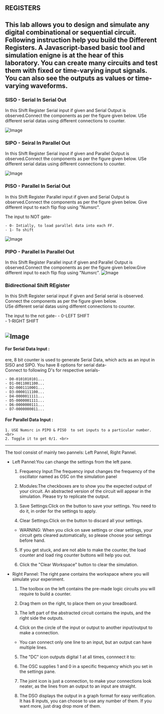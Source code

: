 ## REGISTERS


This lab allows you to design and simulate any digital combinational or sequential circuit. Following instruction help you build the Different Registers. A Javascript-based basic tool and simulation enigne is at the hear of this laboratory. You can create many circuits and test them with fixed or time-varying input signals. You can also see the outputs as values or time-varying waveforms.
---

### SISO - Serial In Serial Out
In this Shift Register Serial input if given and Serial Output is observed.Connect the components as per the figure given below.
USe different serial datas using different connections to counter.

![Image](https://github.com/anushkayadav/digital-logic-design-iiith/blob/master/SRIP/Codes/images/siso.png?raw=true)

### SIPO - Seiral In Parallel Out

In this Shift Register Serial input if given and Parallel Output is observed.Connect the components as per the figure given below.
USe different serial datas using different connections to counter.

![Image](https://github.com/anushkayadav/digital-logic-design-iiith/blob/master/SRIP/Codes/images/sipo.png?raw=true)

### PISO - Parallel In Serial Out

In this Shift Register Parallel input if given and Serial Output is observed.Connect the components as per the figure given below.
Give different input to each flip flop using "Numsrc".<br>

The input to NOT gate-

	- 0- Intially, to load parallel data into each FF.
	- 1- To shift 
![Image](https://github.com/anushkayadav/digital-logic-design-iiith/blob/master/SRIP/Codes/images/piso.png?raw=true)


### PIPO - Parallel In Parallel Out

In this Shift Register Parallel input if given and Parallel Output is observed.Connect the components as per the figure given below.Give different input to each flip flop using "Numsrc".
![Image](https://github.com/anushkayadav/digital-logic-design-iiith/blob/master/SRIP/Codes/images/pipo.png?raw=true)


### Bidirectional Shift REgister

In this Shift Register serial input if given and Serial serial is observed.
Connect the components as per the figure given below.<br>
USe different serial datas using different connections to counter.

The input to the not gate- 
	- 0-LEFT SHIFT<br>
	- 1-RIGHT SHIFT<br> 

![Image](https://github.com/anushkayadav/digital-logic-design-iiith/blob/master/SRIP/Codes/images/bireg.png?raw=true)
-----------
#### For Serial Data Input :
ere, 8 bit counter is used to generate Serial Data, which acts as an input in SISO and SIPO.
You have 8 options for serial data-<br>
Connect to following D's for respective serials-

	- D0-0101010101...
	- D1-0011001100...
	- D2-0001110001...
	- D3-0000111100...
	- D4-0000011111...
	- D5-0000001111...
	- D6-0000000111...
	- D7-0000000011...

#### For Parallel Data Input : 

	1. USE Numsrc in PIPO & PISO  to set inputs to a particular number.<br>
	2. Toggle it to get 0/1. <br>

------------------

The tool consist of mainly two pannels: Left Pannel, Right Pannel.

* Left Pannel:You can change the settings from the left pane.

	1. Frequency Input:The frequency input changes the frequency of the oscillator named as OSC on the simulation panel

	2. Modules:The checkboxes are to show you the expected output of your circuit. An abstracted version of the circuit will appear in the simulation. Please try to replicate the output.

	3. Save Settings:Click on the button to save your settings. You need to do it, in order for the settings to apply.

	4. Clear Settings:Click on the button to discard all your settings.

	* WARNING: When you click on save settings or clear settings, your circuit gets cleared automatically, so please choose your settings before hand.
	5. If you get stuck, and are not able to make the counter, the load counter and load ring counter buttons will help you out.

	6. Click the "Clear Workspace" button to clear the simulation.

* Right Pannel: The right pane contains the workspace where you will simulate your experiment.

	1. The toolbox on the left contains the pre-made logic circuits you will require to build a counter.

	2. Drag them on the right, to place them on your breadboard.

	3. The left part of the abstracted circuit contains the inputs, and the right side the outputs.

	4. Click on the circle of the input or output to another input/output to make a connection.

	* You can connect only one line to an input, but an output can have multiple lines.

	5. The "DC" icon outputs digital 1 at all times, connnect it to:


	6. The OSC supplies 1 and 0 in a specific frequency which you set in the settings pane.

	7. The joint icon is just a connection, to make your connections look neater, as the lines from an output to an input are straight.

	8. The DSO displays the output in a graph format for easy verification. It has 8 inputs, you can choose to use any number of them. If you want more, just drag drop more of them.

